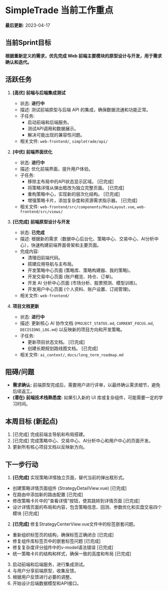 # SimpleTrade 当前工作重点

**最后更新**: 2023-04-17

## 当前Sprint目标
**根据重新定义的需求，优先完成 Web 前端主要模块的原型设计与开发，用于需求确认和迭代。**

## 活跃任务

1.  **[高优]** **前端与后端集成测试**
    *   状态: **进行中**
    *   描述: 测试前端原型与后端 API 的集成，确保数据流通和功能正常。
    *   子任务:
        *   启动前端和后端服务。
        *   测试API调用和数据展示。
        *   解决可能出现的兼容性问题。
    *   相关文件: `web-frontend/`, `simpletrade/api/`

2.  **[中优]** **前端界面优化**
    *   状态: **进行中**
    *   描述: 优化前端界面，提升用户体验。
    *   子任务:
        *   移除主布局中的API状态显示区域。 [已完成]
        *   将策略详情从弹出框改为独立完整页面。 [已完成]
        *   重构策略中心，实现新的层次化结构。 [已完成]
        *   增强策略卡片，添加复杂度和资源需求指示器。 [已完成]
    *   相关文件: `web-frontend/src/components/MainLayout.vue`, `web-frontend/src/views/`

3.  **[已完成]** **前端原型设计与开发**
    *   状态: **已完成**
    *   描述: 根据新的需求（数据中心后台化、策略中心、交易中心、AI分析中心），快速构建前端界面骨架和主要页面。
    *   完成内容:
        *   清理旧前端代码。
        *   搭建应用导航与主布局。
        *   开发策略中心页面 (策略库、策略构建器、我的策略)。
        *   开发交易中心页面 (账户概览、持仓、订单)。
        *   开发 AI 分析中心页面 (市场分析、股票预测、模型训练)。
        *   开发用户中心页面 (个人资料、账户设置、订阅管理)。
    *   相关文件: `web-frontend/`

3.  **项目文档更新**
    *   状态: **进行中**
    *   描述: 更新核心 AI 协作文档 (`PROJECT_STATUS.md`, `CURRENT_FOCUS.md`, `DECISIONS_LOG.md`) 以反映新的项目方向和开发策略。
    *   子任务:
        *   更新项目状态文档。 [已完成]
        *   创建长期规划路线图文档。 [已完成]
    *   相关文件: `ai_context/`, `docs/long_term_roadmap.md`

## 阻碍/问题

*   **需求确认:** 前端原型完成后，需要用户进行评审，以最终确认需求细节，避免后续返工。
*   **(潜在)** **前端技术栈熟悉度:** 如果引入新的 UI 库或复杂组件，可能需要一定的学习时间。

## 本周目标 (新起点)
1.  [已完成] 完成前端主导航和布局搭建。
2.  [已完成] 完成策略中心、交易中心、AI分析中心和用户中心的页面开发。
3.  更新所有核心项目文档以反映新方向。

## 下一步行动
1.  **[已完成]** 实现策略详情独立页面，替代当前的弹出框形式。
   - 创建策略详情页面组件 (StrategyDetailView.vue) [已完成]
   - 在路由中添加新的路由配置 [已完成]
   - 修改策略卡片中的"查看详情"按钮，使其跳转到详情页面 [已完成]
   - 设计详情页面的布局和内容，包含策略信息、回测、参数优化和实盘交易四个模块 [已完成]
2.  **[已完成]** 修复StrategyCenterView.vue文件中的标签嵌套问题。
   - 重新组织标签页的结构，确保标签正确闭合 [已完成]
   - 修复组件库标签页中的嵌套标签问题 [已完成]
   - 修复复杂度评分组件中的v-model语法错误 [已完成]
   - 统一策略卡片的结构和样式，确保一致的高度和布局 [已完成]
3.  启动前端和后端服务，进行集成测试。
4.  与用户分享前端原型，收集反馈。
5.  根据用户反馈进行必要的调整。
6.  开始设计后端数据模型和API接口。
